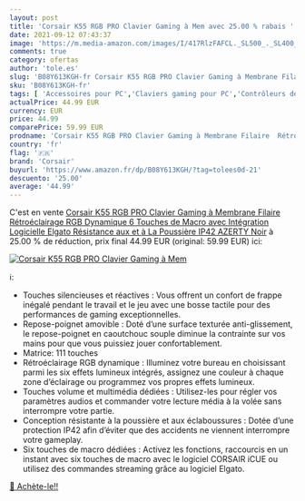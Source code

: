 ```yaml
---
layout: post
title: 'Corsair K55 RGB PRO Clavier Gaming à Mem avec 25.00 % rabais '
date: 2021-09-12 07:43:37
image: 'https://m.media-amazon.com/images/I/417RlzFAFCL._SL500_._SL400_.jpg'
comments: true
category: ofertas
author: 'tole.es'
slug: 'B08Y613KGH-fr Corsair K55 RGB PRO Clavier Gaming à Membrane Filaire...'
sku: 'B08Y613KGH-fr'
tags: [ 'Accessoires pour PC','Claviers gaming pour PC','Contrôleurs de jeu pour PC','Jeux vidéo','PC: Jeux et accessoires','corsair', ]
actualPrice: 44.99 EUR
currency: EUR
price: 44.99
comparePrice: 59.99 EUR
prodname: 'Corsair K55 RGB PRO Clavier Gaming à Membrane Filaire  Rétroéclairage RGB Dynamique  6 Touches de Macro avec Intégration Logicielle Elgato  Résistance aux et à La Poussière IP42  AZERTY  Noir'
country: 'fr'
flag: '🇫🇷'
brand: 'Corsair'
buyurl: 'https://www.amazon.fr/dp/B08Y613KGH/?tag=tolees0d-21'
descuento: '25.00'
average: '44.99'
---
```


C'est en vente [Corsair K55 RGB PRO Clavier Gaming à Membrane Filaire  Rétroéclairage RGB Dynamique  6 Touches de Macro avec Intégration Logicielle Elgato  Résistance aux et à La Poussière IP42  AZERTY  Noir](https://www.amazon.fr/dp/B08Y613KGH/?tag=tolees0d-21)  à  25.00 % de réduction, prix final  44.99 EUR (original: 59.99 EUR) ici:

[![Corsair K55 RGB PRO Clavier Gaming à Mem](https://m.media-amazon.com/images/I/417RlzFAFCL._SL500_._SL400_.jpg)](https://www.amazon.fr/dp/B08Y613KGH/?tag=tolees0d-21)

ℹ️:

- Touches silencieuses et réactives : Vous offrent un confort de frappe inégalé pendant le travail et le jeu avec une bosse tactile pour des performances de gaming exceptionnelles.
- Repose-poignet amovible : Doté d’une surface texturée anti-glissement, le repose-poignet en caoutchouc souple diminue la contrainte sur vos mains pour que vous puissiez jouer confortablement.
- Matrice: 111 touches
- Rétroéclairage RGB dynamique : Illuminez votre bureau en choisissant parmi les six effets lumineux intégrés, assignez une couleur à chaque zone d’éclairage ou programmez vos propres effets lumineux.
- Touches volume et multimédia dédiées : Utilisez-les pour régler vos paramètres audios et commander votre lecture média à la volée sans interrompre votre partie.
- Conception résistante à la poussière et aux éclaboussures : Dotée d’une protection IP42 afin d’éviter que des accidents ne viennent interrompre votre gameplay.
- Six touches de macro dédiées : Activez les fonctions, raccourcis en un instant avec six touches de macro avec le logiciel CORSAIR iCUE ou utilisez des commandes streaming grâce au logiciel Elgato.

[🛒 Achète-le!!](https://www.amazon.fr/dp/B08Y613KGH/?tag=tolees0d-21)
